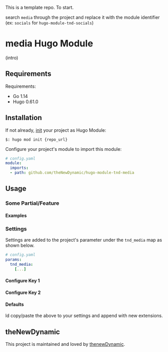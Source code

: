 This is a template repo. To start.

search `media` through the project and replace it with the module identifier (ex: `socials` for `hugo-module-tnd-socials`)

# media Hugo Module

(intro)

## Requirements

Requirements:
- Go 1.14
- Hugo 0.61.0


## Installation

If not already, [init](https://gohugo.io/hugo-modules/use-modules/#initialize-a-new-module) your project as Hugo Module:

```
$: hugo mod init {repo_url}
```

Configure your project's module to import this module:

```yaml
# config.yaml
module:
  imports:
  - path: github.com/theNewDynamic/hugo-module-tnd-media
```

## Usage

### Some Partial/Feature

#### Examples

### Settings

Settings are added to the project's parameter under the `tnd_media` map as shown below.

```yaml
# config.yaml
params:
  tnd_media:
    [...]
```

#### Configure Key 1

#### Configure Key 2

#### Defaults

ld copy/paste the above to your settings and append with new extensions.

## theNewDynamic

This project is maintained and loved by [thenewDynamic](https://www.thenewdynamic.com).
